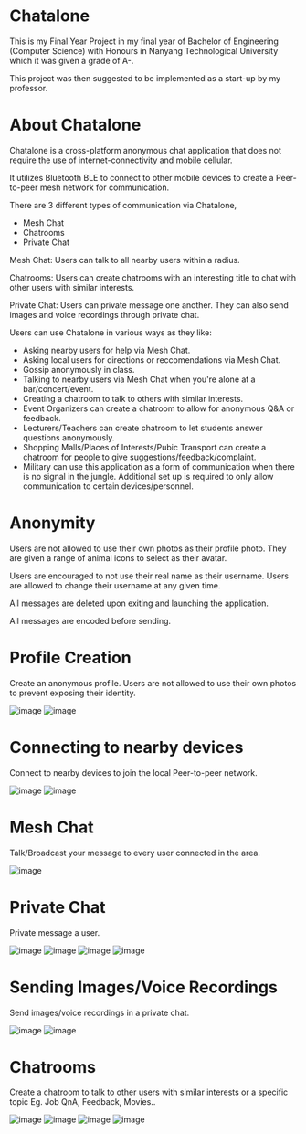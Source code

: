 # Chatalone

This is my Final Year Project in my final year of Bachelor of Engineering (Computer Science) with Honours in Nanyang Technological University which it was given a grade of A-.

This project was then suggested to be implemented as a start-up by my professor. 

# About Chatalone

Chatalone is a cross-platform anonymous chat application that does not require the use of internet-connectivity and mobile cellular. 

It utilizes Bluetooth BLE to connect to other mobile devices to create a Peer-to-peer mesh network for communication.

There are 3 different types of communication via Chatalone,
- Mesh Chat
- Chatrooms
- Private Chat

Mesh Chat: Users can talk to all nearby users within a radius. 

Chatrooms: Users can create chatrooms with an interesting title to chat with other users with similar interests.

Private Chat: Users can private message one another. They can also send images and voice recordings through private chat. 

Users can use Chatalone in various ways as they like:
- Asking nearby users for help via Mesh Chat.
- Asking local users for directions or reccomendations via Mesh Chat.
- Gossip anonymously in class.
- Talking to nearby users via Mesh Chat when you're alone at a bar/concert/event.
- Creating a chatroom to talk to others with similar interests.
- Event Organizers can create a chatroom to allow for anonymous Q&A or feedback.
- Lecturers/Teachers can create chatroom to let students answer questions anonymously.
- Shopping Malls/Places of Interests/Pubic Transport can create a chatroom for people to give suggestions/feedback/complaint.
- Military can use this application as a form of communication when there is no signal in the jungle. Additional set up is required to only allow communication to certain devices/personnel. 

# Anonymity

Users are not allowed to use their own photos as their profile photo. They are given a range of animal icons to select as their avatar.

Users are encouraged to not use their real name as their username. 
Users are allowed to change their username at any given time.

All messages are deleted upon exiting and launching the application. 

All messages are encoded before sending.

# Profile Creation
Create an anonymous profile. Users are not allowed to use their own photos to prevent exposing their identity.

![image](https://user-images.githubusercontent.com/69711670/155999745-813d42df-3a38-4151-9467-c16bcdc2045d.png)
![image](https://user-images.githubusercontent.com/69711670/155999759-dff2b398-4738-40bb-a122-382ca53b54eb.png)


# Connecting to nearby devices
Connect to nearby devices to join the local Peer-to-peer network.

![image](https://user-images.githubusercontent.com/69711670/155999831-540b146f-7e5d-4e21-acaf-b62fa9466432.png)
![image](https://user-images.githubusercontent.com/69711670/155999835-f626aa7a-35d3-4af8-96b9-edad0048f31b.png)


# Mesh Chat
Talk/Broadcast your message to every user connected in the area.

![image](https://user-images.githubusercontent.com/69711670/155999873-af0e6f70-157c-47a7-b282-5ef3cc008c71.png)


# Private Chat
Private message a user.

![image](https://user-images.githubusercontent.com/69711670/155999920-5dd6ddc3-d93b-49ee-953e-3fec72eb0479.png)
![image](https://user-images.githubusercontent.com/69711670/155999934-62c98060-6bcf-42b1-b956-556a0391251f.png)
![image](https://user-images.githubusercontent.com/69711670/155999941-9ceec984-f1a6-4ea3-9842-52162e415d05.png)
![image](https://user-images.githubusercontent.com/69711670/155999951-18c1755a-2e6b-4561-a75f-a5e86dfc86bd.png)


# Sending Images/Voice Recordings
Send images/voice recordings in a private chat.

![image](https://user-images.githubusercontent.com/69711670/155999964-8c9878d6-8c15-4e25-9313-8e9461639064.png)
![image](https://user-images.githubusercontent.com/69711670/155999972-3aeb85f5-4a60-47a7-b3ab-0b4a4c893d66.png)

# Chatrooms
Create a chatroom to talk to other users with similar interests or a specific topic Eg. Job QnA, Feedback, Movies..

![image](https://user-images.githubusercontent.com/69711670/155999991-cec2e77e-caf7-4a48-9711-56203ffdac01.png)
![image](https://user-images.githubusercontent.com/69711670/155999994-5abe5b83-4c80-4633-81de-e3c8fc0e4298.png)
![image](https://user-images.githubusercontent.com/69711670/156000001-cb5e739b-42c0-462f-a5eb-4cbec37b38f6.png)
![image](https://user-images.githubusercontent.com/69711670/156000008-16ea9057-a7e5-4fa5-940d-2fa8a9a2d902.png)

